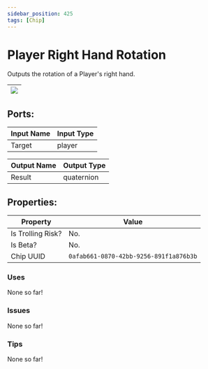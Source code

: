 ```yaml
---
sidebar_position: 425
tags: [Chip]
---
```


# Player Right Hand Rotation


Outputs the rotation of a Player's right hand.

| ![](https://images-ext-2.discordapp.net/external/MPmIaQzlEPmgGWlgi-WxBBXt0Bjv_zWPkg1y1f_sy3s/https/www.recroomcircuits.com/image/circuit/absolute-value?width=206&height=108) |
|-----|

## Ports:

| Input Name | Input Type |
|-----------|-----------|
| Target | player |

| Output Name | Output Type |
|-----------|-----------|
| Result | quaternion |

## Properties:

| Property  | Value |
|-------------------|-----------|
| Is Trolling Risk? | No. |
| Is Beta? | No. |
| Chip UUID | `0afab661-0870-42bb-9256-891f1a876b3b` |

### Uses
None so far!

### Issues
None so far!

### Tips
None so far!
